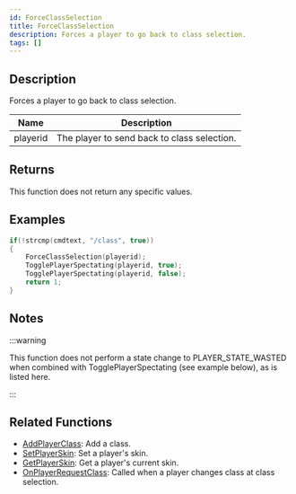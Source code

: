 ```yaml
---
id: ForceClassSelection
title: ForceClassSelection
description: Forces a player to go back to class selection.
tags: []
---
```


## Description

Forces a player to go back to class selection.

| Name     | Description                                 |
| -------- | ------------------------------------------- |
| playerid | The player to send back to class selection. |

## Returns

This function does not return any specific values.

## Examples

```c
if(!strcmp(cmdtext, "/class", true))
{
    ForceClassSelection(playerid);
    TogglePlayerSpectating(playerid, true);
    TogglePlayerSpectating(playerid, false);
    return 1;
}
```

## Notes

:::warning

This function does not perform a state change to PLAYER_STATE_WASTED when combined with TogglePlayerSpectating (see example below), as is listed here.

:::

## Related Functions

- [AddPlayerClass](../functions/AddPlayerClass): Add a class.
- [SetPlayerSkin](../functions/SetPlayerSkin): Set a player's skin.
- [GetPlayerSkin](../functions/GetPlayerSkin): Get a player's current skin.
- [OnPlayerRequestClass](../callbacks/OnPlayerRequestClass): Called when a player changes class at class selection.
